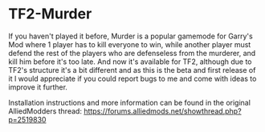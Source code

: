 # TF2-Murder
If you haven't played it before, Murder is a popular gamemode for Garry's Mod where 1 player has to kill everyone to win, while another player must defend the rest of the players who are defenseless from the murderer, and kill him before it's too late. And now it's available for TF2, although due to TF2's structure it's a bit different and as this is the beta and first release of it I would appreciate if you could report bugs to me and come with ideas to improve it further.

Installation instructions and more information can be found in the original AlliedModders thread: https://forums.alliedmods.net/showthread.php?p=2519830
